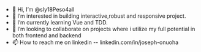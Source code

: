 - 👋 Hi, I’m @sly18Peso4all
- 👀 I’m interested in building interactive,robust and responsive project.
- 🌱 I’m currently learning Vue and TDD.
- 💞️ I’m looking to collaborate on projects where i utilize my full potential in both frontend and backend
- 📫 How to reach me on linkedin -- linkedin.com/in/joseph-onuoha

<!---
sly18Peso4all/sly18Peso4all is a ✨ special ✨ repository because its `README.md` (this file) appears on your GitHub profile.
You can click the Preview link to take a look at your changes.
--->
